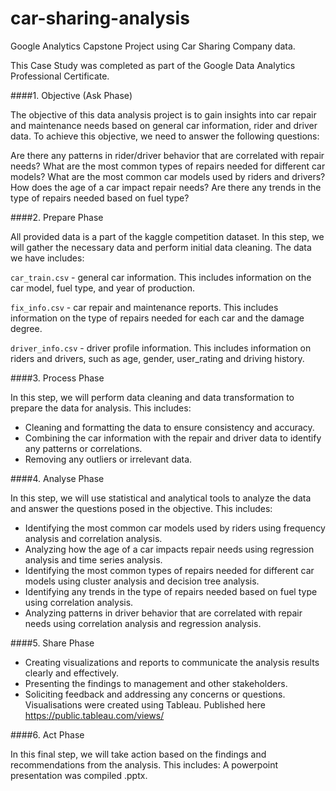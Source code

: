 # car-sharing-analysis
Google Analytics Capstone Project using Car Sharing Company data.

This Case Study was completed as part of the Google Data Analytics Professional Certificate.

####1. Objective (Ask Phase)

The objective of this data analysis project is to gain insights into car repair and maintenance needs based on general car information, rider and driver data. To achieve this objective, we need to answer the following questions:

Are there any patterns in rider/driver behavior that are correlated with repair needs?
What are the most common types of repairs needed for different car models?
What are the most common car models used by riders and drivers?
How does the age of a car impact repair needs?
Are there any trends in the type of repairs needed based on fuel type?


####2. Prepare Phase

All provided data is a part of the kaggle competition dataset.
In this step, we will gather the necessary data and perform initial data cleaning. The data we have includes:

```car_train.csv``` - general car information.
This includes information on the car model, fuel type, and year of production.

```fix_info.csv``` - car repair and maintenance reports. 
This includes information on the type of repairs needed for each car and the damage degree.

```driver_info.csv``` - driver profile information. 
This includes information on riders and drivers, such as age, gender, user_rating and driving history.


####3. Process Phase

In this step, we will perform data cleaning and data transformation to prepare the data for analysis. This includes:

- Cleaning and formatting the data to ensure consistency and accuracy.
- Combining the car information with the repair and driver data to identify any patterns or correlations.
- Removing any outliers or irrelevant data.


####4. Analyse Phase

In this step, we will use statistical and analytical tools to analyze the data and answer the questions posed in the objective. This includes:

- Identifying the most common car models used by riders using frequency analysis and correlation analysis.
- Analyzing how the age of a car impacts repair needs using regression analysis and time series analysis.
- Identifying the most common types of repairs needed for different car models using cluster analysis and decision tree analysis.
- Identifying any trends in the type of repairs needed based on fuel type using correlation analysis.
- Analyzing patterns in driver behavior that are correlated with repair needs using correlation analysis and regression analysis.


####5. Share Phase

- Creating visualizations and reports to communicate the analysis results clearly and effectively.
- Presenting the findings to management and other stakeholders.
- Soliciting feedback and addressing any concerns or questions.
Visualisations were created using Tableau. Published here https://public.tableau.com/views/

####6. Act Phase

In this final step, we will take action based on the findings and recommendations from the analysis. This includes:
A powerpoint presentation was compiled .pptx.

